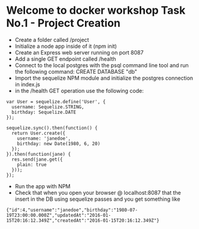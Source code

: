 # Welcome to docker workshop Task No.1 - Project Creation

- Create a folder called /project
- Initialize a node app inside of it (npm init)
- Create an Express web server running on port 8087
- Add a single GET endpoint called /health
- Connect to the local postgres with the psql command line tool and run the following command: CREATE DATABASE "db"
- Import the sequelize NPM module and initialize the postgres connection in index.js
- in the /health GET operation use the following code:

```
var User = sequelize.define('User', {
  username: Sequelize.STRING,
  birthday: Sequelize.DATE
});

sequelize.sync().then(function() {
  return User.create({
    username: 'janedoe',
    birthday: new Date(1980, 6, 20)
  });
}).then(function(jane) {
  res.send(jane.get({
    plain: true
  }));
});

```

- Run the app with NPM
- Check that when you open your browser @ localhost:8087 that the insert in the DB using sequelize passes and you get something like

```
{"id":4,"username":"janedoe","birthday":"1980-07-19T23:00:00.000Z","updatedAt":"2016-01-15T20:16:12.349Z","createdAt":"2016-01-15T20:16:12.349Z"}
```
